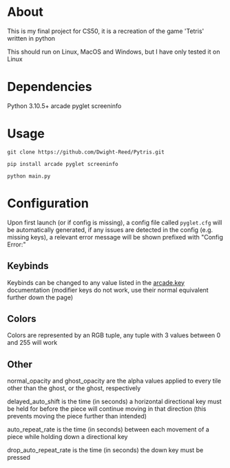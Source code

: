 # About
This is my final project for CS50, it is a recreation of the game 'Tetris' written in python

This should run on Linux, MacOS and Windows, but I have only tested it on Linux

# Dependencies
Python 3.10.5+
arcade
pyglet
screeninfo

# Usage
`git clone https://github.com/Dwight-Reed/Pytris.git`

`pip install arcade pyglet screeninfo`

`python main.py`



# Configuration
Upon first launch (or if config is missing), a config file called `pyglet.cfg` will be automatically generated, if any issues are detected in the config (e.g. missing keys), a relevant error message will be shown prefixed with "Config Error:"

## Keybinds
Keybinds can be changed to any value listed in the [arcade.key](https://api.arcade.academy/en/latest/arcade.key.html) documentation (modifier keys do not work, use their normal equivalent further down the page)

## Colors
Colors are represented by an RGB tuple, any tuple with 3 values between 0 and 255 will work

## Other
normal_opacity and ghost_opacity are the alpha values applied to every tile other than the ghost, or the ghost, respectively

delayed_auto_shift is the time (in seconds) a horizontal directional key must be held for before the piece will continue moving in that direction (this prevents moving the piece further than intended)

auto_repeat_rate is the time (in seconds) between each movement of a piece while holding down a directional key

drop_auto_repeat_rate is the time (in seconds) the down key must be pressed

